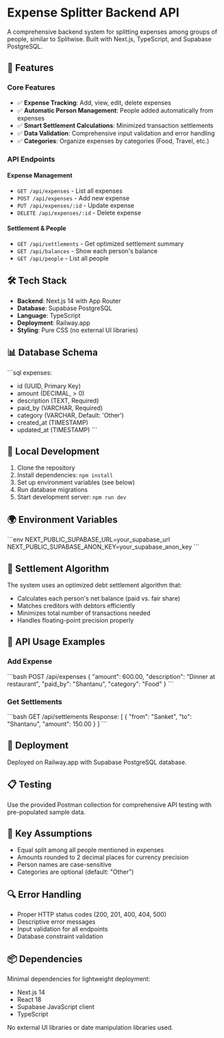 # Expense Splitter Backend API

A comprehensive backend system for splitting expenses among groups of people, similar to Splitwise. Built with Next.js, TypeScript, and Supabase PostgreSQL.

## 🚀 Features

### Core Features
- ✅ **Expense Tracking**: Add, view, edit, delete expenses
- ✅ **Automatic Person Management**: People added automatically from expenses
- ✅ **Smart Settlement Calculations**: Minimized transaction settlements
- ✅ **Data Validation**: Comprehensive input validation and error handling
- ✅ **Categories**: Organize expenses by categories (Food, Travel, etc.)

### API Endpoints

#### Expense Management
- `GET /api/expenses` - List all expenses
- `POST /api/expenses` - Add new expense
- `PUT /api/expenses/:id` - Update expense
- `DELETE /api/expenses/:id` - Delete expense

#### Settlement & People
- `GET /api/settlements` - Get optimized settlement summary
- `GET /api/balances` - Show each person's balance
- `GET /api/people` - List all people

## 🛠 Tech Stack

- **Backend**: Next.js 14 with App Router
- **Database**: Supabase PostgreSQL
- **Language**: TypeScript
- **Deployment**: Railway.app
- **Styling**: Pure CSS (no external UI libraries)

## 📊 Database Schema

\`\`\`sql
expenses:
- id (UUID, Primary Key)
- amount (DECIMAL, > 0)
- description (TEXT, Required)
- paid_by (VARCHAR, Required)
- category (VARCHAR, Default: 'Other')
- created_at (TIMESTAMP)
- updated_at (TIMESTAMP)
\`\`\`

## 🔧 Local Development

1. Clone the repository
2. Install dependencies: `npm install`
3. Set up environment variables (see below)
4. Run database migrations
5. Start development server: `npm run dev`

## 🌍 Environment Variables

\`\`\`env
NEXT_PUBLIC_SUPABASE_URL=your_supabase_url
NEXT_PUBLIC_SUPABASE_ANON_KEY=your_supabase_anon_key
\`\`\`

## 🧮 Settlement Algorithm

The system uses an optimized debt settlement algorithm that:
- Calculates each person's net balance (paid vs. fair share)
- Matches creditors with debtors efficiently
- Minimizes total number of transactions needed
- Handles floating-point precision properly

## 📝 API Usage Examples

### Add Expense
\`\`\`bash
POST /api/expenses
{
  "amount": 600.00,
  "description": "Dinner at restaurant",
  "paid_by": "Shantanu",
  "category": "Food"
}
\`\`\`

### Get Settlements
\`\`\`bash
GET /api/settlements
Response: [
  {
    "from": "Sanket",
    "to": "Shantanu", 
    "amount": 150.00
  }
]
\`\`\`

## 🚀 Deployment

Deployed on Railway.app with Supabase PostgreSQL database.

## 📋 Testing

Use the provided Postman collection for comprehensive API testing with pre-populated sample data.

## 🎯 Key Assumptions

- Equal split among all people mentioned in expenses
- Amounts rounded to 2 decimal places for currency precision
- Person names are case-sensitive
- Categories are optional (default: "Other")

## 🔍 Error Handling

- Proper HTTP status codes (200, 201, 400, 404, 500)
- Descriptive error messages
- Input validation for all endpoints
- Database constraint validation

## 📦 Dependencies

Minimal dependencies for lightweight deployment:
- Next.js 14
- React 18
- Supabase JavaScript client
- TypeScript

No external UI libraries or date manipulation libraries used.
